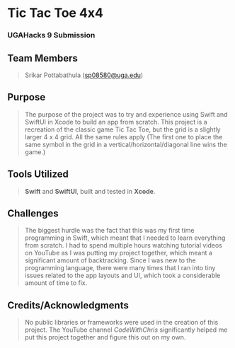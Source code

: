 # Tic Tac Toe 4x4
### UGAHacks 9 Submission

## Team Members
> Srikar Pottabathula (sp08580@uga.edu)

## Purpose
> The purpose of the project was to try and experience using Swift and SwiftUI in Xcode to build an app from scratch. This project is a recreation of the classic game Tic Tac Toe, but the grid is a slightly larger 4 x 4 grid. All the same rules apply (The first one to place the same symbol in the grid in a vertical/horizontal/diagonal line wins the game.)

## Tools Utilized
> **Swift** and **SwiftUI**, built and tested in **Xcode**.

## Challenges
> The biggest hurdle was the fact that this was my first time programming in Swift, which meant that I needed to learn everything from scratch. I had to spend multiple hours watching tutorial videos on YouTube as I was putting my project together, which meant a significant amount of backtracking. Since I was new to the programming language, there were many times that I ran into tiny issues related to the app layouts and UI, which took a considerable amount of time to fix.

## Credits/Acknowledgments
> No public libraries or frameworks were used in the creation of this project.
> The YouTube channel *CodeWithChris* significantly helped me put this project together and figure this out on my own.
